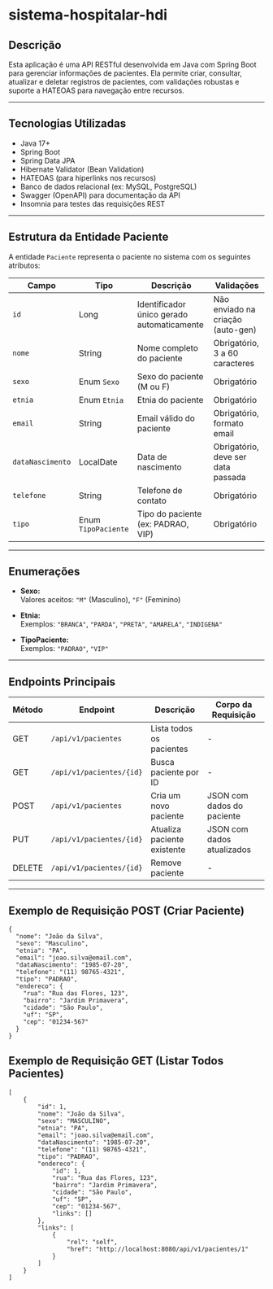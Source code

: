 # sistema-hospitalar-hdi

## Descrição

Esta aplicação é uma API RESTful desenvolvida em Java com Spring Boot para gerenciar informações de pacientes. Ela permite criar, consultar, atualizar e deletar registros de pacientes, com validações robustas e suporte a HATEOAS para navegação entre recursos.

---

## Tecnologias Utilizadas

- Java 17+
- Spring Boot
- Spring Data JPA
- Hibernate Validator (Bean Validation)
- HATEOAS (para hiperlinks nos recursos)
- Banco de dados relacional (ex: MySQL, PostgreSQL)
- Swagger (OpenAPI) para documentação da API
- Insomnia para testes das requisições REST

---

## Estrutura da Entidade Paciente

A entidade `Paciente` representa o paciente no sistema com os seguintes atributos:

| Campo          | Tipo           | Descrição                                   | Validações                         |
|----------------|----------------|---------------------------------------------|-----------------------------------|
| `id`           | Long           | Identificador único gerado automaticamente | Não enviado na criação (auto-gen) |
| `nome`         | String         | Nome completo do paciente                    | Obrigatório, 3 a 60 caracteres    |
| `sexo`         | Enum `Sexo`    | Sexo do paciente (M ou F)                    | Obrigatório                       |
| `etnia`        | Enum `Etnia`   | Etnia do paciente                            | Obrigatório                       |
| `email`        | String         | Email válido do paciente                      | Obrigatório, formato email        |
| `dataNascimento`| LocalDate     | Data de nascimento                           | Obrigatório, deve ser data passada|
| `telefone`     | String         | Telefone de contato                          | Obrigatório                      |
| `tipo`         | Enum `TipoPaciente` | Tipo do paciente (ex: PADRAO, VIP)         | Obrigatório                      |

---

## Enumerações

- **Sexo:**  
  Valores aceitos: `"M"` (Masculino), `"F"` (Feminino)

- **Etnia:**  
  Exemplos: `"BRANCA"`, `"PARDA"`, `"PRETA"`, `"AMARELA"`, `"INDIGENA"`

- **TipoPaciente:**  
  Exemplos: `"PADRAO"`, `"VIP"`

---

## Endpoints Principais

| Método | Endpoint           | Descrição                      | Corpo da Requisição               |
|--------|--------------------|--------------------------------|----------------------------------|
| GET    | `/api/v1/pacientes` | Lista todos os pacientes       | -                                |
| GET    | `/api/v1/pacientes/{id}` | Busca paciente por ID        | -                                |
| POST   | `/api/v1/pacientes` | Cria um novo paciente          | JSON com dados do paciente       |
| PUT    | `/api/v1/pacientes/{id}` | Atualiza paciente existente   | JSON com dados atualizados       |
| DELETE | `/api/v1/pacientes/{id}` | Remove paciente               | -                                |

---

## Exemplo de Requisição POST (Criar Paciente)

```
{
  "nome": "João da Silva",
  "sexo": "Masculino",
  "etnia": "PA",
  "email": "joao.silva@email.com",
  "dataNascimento": "1985-07-20",
  "telefone": "(11) 98765-4321",
  "tipo": "PADRAO",
  "endereco": {
    "rua": "Rua das Flores, 123",
    "bairro": "Jardim Primavera",
    "cidade": "São Paulo",
    "uf": "SP",
    "cep": "01234-567"
  }
}
```
## Exemplo de Requisição GET (Listar Todos Pacientes)
```
[
	{
		"id": 1,
		"nome": "João da Silva",
		"sexo": "MASCULINO",
		"etnia": "PA",
		"email": "joao.silva@email.com",
		"dataNascimento": "1985-07-20",
		"telefone": "(11) 98765-4321",
		"tipo": "PADRAO",
		"endereco": {
			"id": 1,
			"rua": "Rua das Flores, 123",
			"bairro": "Jardim Primavera",
			"cidade": "São Paulo",
			"uf": "SP",
			"cep": "01234-567",
			"links": []
		},
		"links": [
			{
				"rel": "self",
				"href": "http://localhost:8080/api/v1/pacientes/1"
			}
		]
	}
]
```
